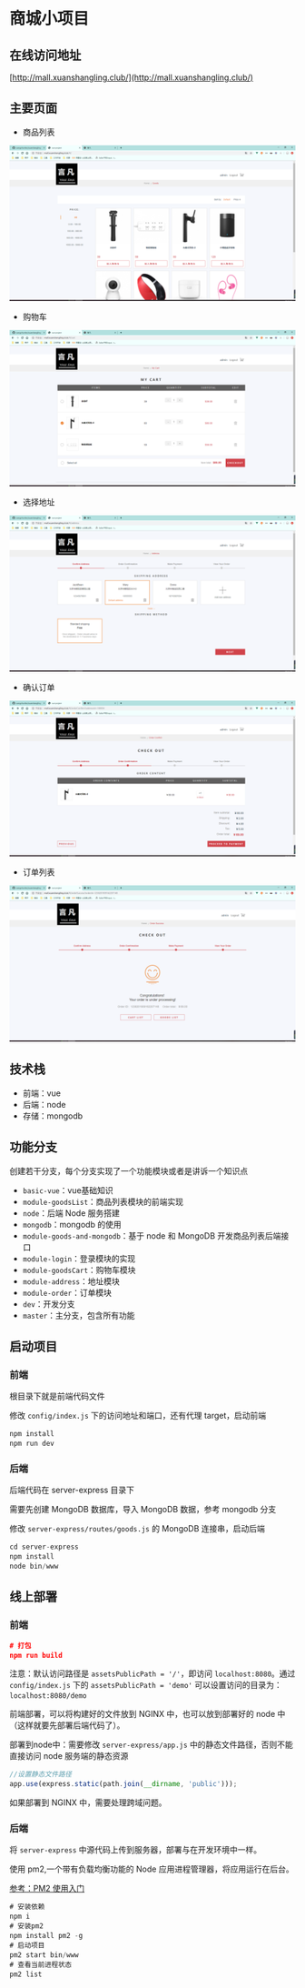 # 商城小项目

## 在线访问地址

[http://mall.xuanshangling.club/](http://mall.xuanshangling.club/)

## 主要页面

- 商品列表

![商品列表](static/goodsList.png)

- 购物车

![购物车](static/car.png)

- 选择地址

![地址选择](static/address.png)

- 确认订单

![确认订单](static/orderConfirmation.png)

- 订单列表

![订单列表](static/viewOrder.png)

## 技术栈

- 前端：vue
- 后端：node
- 存储：mongodb

## 功能分支

创建若干分支，每个分支实现了一个功能模块或者是讲诉一个知识点

- `basic-vue`：vue基础知识
- `module-goodsList`：商品列表模块的前端实现
- `node`：后端 Node 服务搭建
- `mongodb`：mongodb 的使用
- `module-goods-and-mongodb`：基于 node 和 MongoDB 开发商品列表后端接口
- `module-login`：登录模块的实现
- `module-goodsCart`：购物车模块
- `module-address`：地址模块
- `module-order`：订单模块
- `dev`：开发分支
- `master`：主分支，包含所有功能

## 启动项目

### 前端

根目录下就是前端代码文件

修改 `config/index.js` 下的访问地址和端口，还有代理 target，启动前端

```js
npm install
npm run dev
```

### 后端

后端代码在 server-express 目录下

需要先创建 MongoDB 数据库，导入 MongoDB 数据，参考 mongodb 分支

修改 `server-express/routes/goods.js` 的 MongoDB 连接串，启动后端

```js
cd server-express
npm install
node bin/www
```

## 线上部署

### 前端

```json
# 打包
npm run build
```

注意：默认访问路径是 `assetsPublicPath = '/'`，即访问 `localhost:8080`。通过
`config/index.js` 下的 `assetsPublicPath = 'demo'` 可以设置访问的目录为：`localhost:8080/demo`

前端部署，可以将构建好的文件放到 NGINX 中，也可以放到部署好的 node 中（这样就要先部署后端代码了）。

部署到node中：需要修改 `server-express/app.js` 中的静态文件路径，否则不能直接访问 node 服务端的静态资源

```js
//设置静态文件路径
app.use(express.static(path.join(__dirname, 'public')));
```

如果部署到 NGINX 中，需要处理跨域问题。

### 后端

将 `server-express` 中源代码上传到服务器，部署与在开发环境中一样。

使用 pm2,一个带有负载均衡功能的 Node 应用进程管理器，将应用运行在后台。

[参考：PM2 使用入门](https://blog.csdn.net/mjzhang1993/article/details/79793071)

```js
# 安装依赖
npm i
# 安装pm2
npm install pm2 -g
# 启动项目
pm2 start bin/www
# 查看当前进程状态
pm2 list
```
